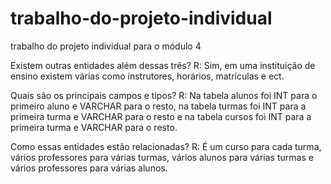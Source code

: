 # trabalho-do-projeto-individual
trabalho do projeto individual para o módulo 4

Existem outras entidades além dessas três?
R: Sim, em uma instituição de ensino existem várias como instrutores, horários, matrículas e ect.

Quais são os principais campos e tipos?
R: Na tabela alunos foi INT para o primeiro aluno e VARCHAR para o resto, na tabela turmas foi INT para a primeira turma e VARCHAR para o resto e na tabela cursos foi INT para a primeira turma e VARCHAR para o resto.

Como essas entidades estão relacionadas?
R: É um curso para cada turma, vários professores para várias turmas, vários alunos para várias turmas e vários professores para várias alunos.
